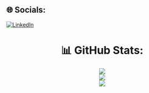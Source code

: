 ## 🌐 Socials:
[![LinkedIn](https://img.shields.io/badge/LinkedIn-%230077B5.svg?logo=linkedin&logoColor=white)](https://linkedin.com/in/https://www.linkedin.com/in/pritammaharjan/) 

<div align="center">

# 📊 GitHub Stats:
![](https://github-readme-stats.vercel.app/api/top-langs/?username=pritammaharjan86&theme=dark&hide_border=true&include_all_commits=true&count_private=true&layout=compact)<br/>
![](https://github-readme-stats.vercel.app/api?username=pritammaharjan86&theme=dark&hide_border=true&include_all_commits=true&count_private=true)<br/>
![](https://github-readme-streak-stats.herokuapp.com/?user=pritammaharjan86&theme=dark&hide_border=true)<br/>

</div>

